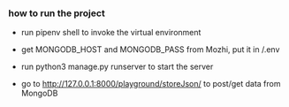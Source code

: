### how to run the project ###

- run pipenv shell to invoke the virtual environment

- get MONGODB_HOST and MONGODB_PASS from Mozhi, put it in /.env

- run python3 manage.py runserver to start the server

- go to http://127.0.0.1:8000/playground/storeJson/ to post/get data from MongoDB
